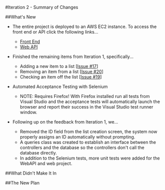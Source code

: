 #Iteration 2 - Summary of Changes

##What's New

* The entire project is deployed to an AWS EC2 instance. To access the front end or API click the following links...
  * [Front End](http://ec2-52-36-187-54.us-west-2.compute.amazonaws.com/)
  * [Web API]()
* Finished the remaining items from Iteration 1, specifically...
  * Adding a new item to a list [[Issue #17](https://github.com/DailyDilemma/COMP4350/issues/17)]
  * Removing an item from a list [[Issue #20](https://github.com/DailyDilemma/COMP4350/issues/20)]
  * Checking an item off the list [[Issue #19](https://github.com/DailyDilemma/COMP4350/issues/19)]
* Automated Acceptance Testing with Selenium
  * NOTE: Requires Firefox! With Firefox installed run all tests from Visual Studio and the acceptance tests will automatically launch the browser and report their success in the Visual Studio test runner window.

* Following up on the feedback from Iteration 1, we...
  * Removed the ID field from the list creation screen, the system now properly assigns an ID automatically without prompting.
  * A queries class was created to establish an interface between the controllers and the database so the controllers don't call the database directly.
  * In addition to the Selenium tests, more unit tests were added for the WebAPI and web project.
 
##What Didn't Make It In

##The New Plan
